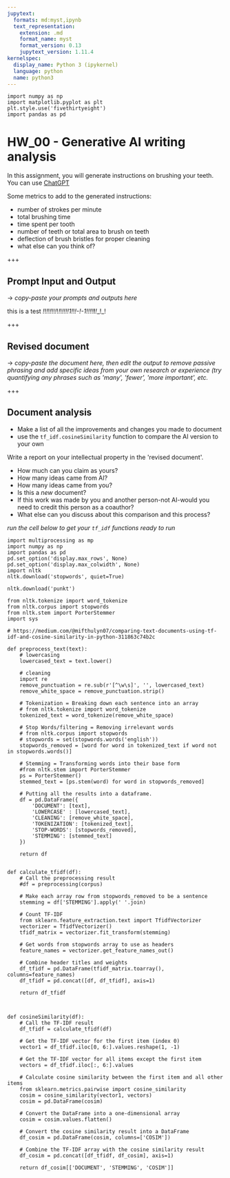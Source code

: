 ```yaml
---
jupytext:
  formats: md:myst,ipynb
  text_representation:
    extension: .md
    format_name: myst
    format_version: 0.13
    jupytext_version: 1.11.4
kernelspec:
  display_name: Python 3 (ipykernel)
  language: python
  name: python3
---
```


```{code-cell} ipython3
import numpy as np
import matplotlib.pyplot as plt
plt.style.use('fivethirtyeight')
import pandas as pd
```

# HW_00 - Generative AI writing analysis

In this assignment, you will generate instructions on brushing your teeth. You can use [ChatGPT](https://chatgpt.com/)

Some metrics to add to the generated instructions:

- number of strokes per minute
- total brushing time
- time spent per tooth 
- number of teeth or total area to brush on teeth
- deflection of brush bristles for proper cleaning
- what else can you think of?

+++

## Prompt Input and Output

-> _copy-paste your prompts and outputs here_

this is a test   _!_!_!_!_!_!!_!_!_!_!_!!!!1!_!_!-!-1!!!_!__!___!__!_!

+++

## Revised document

-> _copy-paste the document here, then edit the output to remove passive phrasing and add specific ideas from your own research or experience (try quantifying any phrases such as 'many', 'fewer', 'more important', etc._

+++

## Document analysis

- Make a list of all the improvements and changes you made to document
- use the `tf_idf.cosineSimilarity` function to compare the AI version to your own

Write a report on your intellectual property  in the 'revised document'. 
- How much can you claim as yours?
- How many ideas came from AI?
- How many ideas came from you?
- Is this a _new_ document?
- If this work was made by you and another person-not AI-would you need to credit this person as a coauthor?
- What else can you discuss about this comparison and this process?

_run the cell below to get your `tf_idf` functions ready to run_

```{code-cell} ipython3
import multiprocessing as mp
import numpy as np
import pandas as pd
pd.set_option('display.max_rows', None)
pd.set_option('display.max_colwidth', None)
import nltk
nltk.download('stopwords', quiet=True)

nltk.download('punkt')

from nltk.tokenize import word_tokenize
from nltk.corpus import stopwords
from nltk.stem import PorterStemmer
import sys

# https://medium.com/@mifthulyn07/comparing-text-documents-using-tf-idf-and-cosine-similarity-in-python-311863c74b2c

def preprocess_text(text):
    # lowercasing
    lowercased_text = text.lower()

    # cleaning 
    import re 
    remove_punctuation = re.sub(r'[^\w\s]', '', lowercased_text)
    remove_white_space = remove_punctuation.strip()

    # Tokenization = Breaking down each sentence into an array
    # from nltk.tokenize import word_tokenize
    tokenized_text = word_tokenize(remove_white_space)

    # Stop Words/filtering = Removing irrelevant words
    # from nltk.corpus import stopwords
    # stopwords = set(stopwords.words('english'))
    stopwords_removed = [word for word in tokenized_text if word not in stopwords.words()]

    # Stemming = Transforming words into their base form
    #from nltk.stem import PorterStemmer
    ps = PorterStemmer()
    stemmed_text = [ps.stem(word) for word in stopwords_removed]
    
    # Putting all the results into a dataframe.
    df = pd.DataFrame({
        'DOCUMENT': [text],
        'LOWERCASE' : [lowercased_text],
        'CLEANING': [remove_white_space],
        'TOKENIZATION': [tokenized_text],
        'STOP-WORDS': [stopwords_removed],
        'STEMMING': [stemmed_text]
    })

    return df


def calculate_tfidf(df):
    # Call the preprocessing result
    #df = preprocessing(corpus)
        
    # Make each array row from stopwords_removed to be a sentence
    stemming = df['STEMMING'].apply(' '.join)
    
    # Count TF-IDF
    from sklearn.feature_extraction.text import TfidfVectorizer
    vectorizer = TfidfVectorizer()
    tfidf_matrix = vectorizer.fit_transform(stemming)
    
    # Get words from stopwords array to use as headers
    feature_names = vectorizer.get_feature_names_out()

    # Combine header titles and weights
    df_tfidf = pd.DataFrame(tfidf_matrix.toarray(), columns=feature_names)
    df_tfidf = pd.concat([df, df_tfidf], axis=1)

    return df_tfidf



def cosineSimilarity(df):
    # Call the TF-IDF result
    df_tfidf = calculate_tfidf(df)
    
    # Get the TF-IDF vector for the first item (index 0)
    vector1 = df_tfidf.iloc[0, 6:].values.reshape(1, -1)

    # Get the TF-IDF vector for all items except the first item
    vectors = df_tfidf.iloc[:, 6:].values
    
    # Calculate cosine similarity between the first item and all other items
    from sklearn.metrics.pairwise import cosine_similarity
    cosim = cosine_similarity(vector1, vectors)
    cosim = pd.DataFrame(cosim)
    
    # Convert the DataFrame into a one-dimensional array
    cosim = cosim.values.flatten()

    # Convert the cosine similarity result into a DataFrame
    df_cosim = pd.DataFrame(cosim, columns=['COSIM'])

    # Combine the TF-IDF array with the cosine similarity result
    df_cosim = pd.concat([df_tfidf, df_cosim], axis=1)

    return df_cosim[['DOCUMENT', 'STEMMING', 'COSIM']]
```
